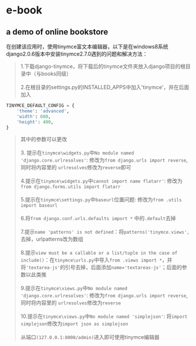 # e-book
**a demo of online bookstore**
---------------------------------
在创建该应用时，使用tinymce富文本编辑器，以下是在windows8系统 django2.0.6版本中安装tinymce2.7.0遇到的问题和解决方法：<br>
>1.下载django-tinymce，将下载后的tinymce文件夹放入django项目的根目录中（与books同级）<br> <br>
 2.在根目录的settings.py的INSTALLED_APPS中加入'tinymce'，并在后面加入
```python
TINYMCE_DEFAULT_CONFIG = {
    'theme': 'advanced',
    'width': 600,
    'height': 400,
}
```
>其中的参数可以更改<br><br>
>3. 提示在`tinymce\widgets.py`中`No module named 'django.core.urlresolves'`: 修改为`from django.urls import reverse`, 同时将内容里的 `urlresolves`修改为`reverse`即可<br><br>
4.提示在`tinymce\widgets.py`中`cannot import name flatarr'`: 修改为`from django.forms.utils import flatarr`<br><br>
5.提示在`tinymce\settings.py`中`baseurl`位置问题: 修改为`from .utils import baseurl`<br><br>
6.将`from django.conf.urls.defaults import *` 中的`.default`去掉<br><br>
7.提示`name 'patterns' is not defined`：将`patterns('tinymce.views',`去掉，urlpatterns改为数组<br><br>
8.提示`view must be a callable or a list/tuple in the case of include()`：在`tinymce\urls.py`中导入`from .views import *`，并将`'textarea-js'`的引号去掉，后面添加`name='textareas-js'`；后面的参数以此类推<br><br>
9.提示在`tinymce\views.py`中`No module named 'django.core.urlresolves'`: 修改为`from django.urls import reverse`, 同时将内容里的 `urlresolves`修改为`reverse`<br><br>
10.提示在`tinymce\views.py`中`No module named 'simplejson'`: 将`import simplejson`修改为`import json as simplejson`<br><br>
>从端口`(127.0.0.1:8000/admin)`进入即可使用tinymce编辑器
